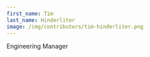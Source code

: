 ```yaml
---
first_name: Tim
last_name: Hinderliter
image: /img/contributors/tim-hinderliter.png
---
```

Engineering Manager